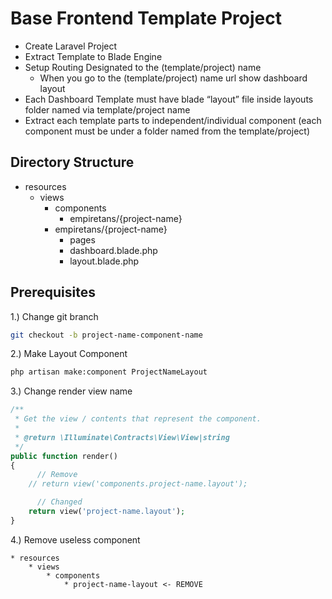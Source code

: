 # Base Frontend Template Project

* Create Laravel Project
* Extract Template to Blade Engine 
* Setup Routing Designated to the (template/project) name
	* When you go to the (template/project) name url show dashboard layout
* Each Dashboard Template must have blade “layout” file inside layouts folder named via template/project name
* Extract each template parts to independent/individual component (each component must be under a folder named from the template/project)


## Directory Structure
* resources
	* views
		* components
			* empiretans/{project-name}
		* empiretans/{project-name}
			* pages
			* dashboard.blade.php
			* layout.blade.php

## Prerequisites 
1.) Change git branch
```sh
git checkout -b project-name-component-name
```

2.) Make Layout Component
```sh
php artisan make:component ProjectNameLayout
```


3.)  Change render view name
```php
/**
 * Get the view / contents that represent the component.
 *
 * @return \Illuminate\Contracts\View\View|string
 */
public function render()
{
	  // Remove
    // return view('components.project-name.layout');

	  // Changed
    return view('project-name.layout');
}
```

4.) Remove useless component

	* resources
		* views
			* components
				* project-name-layout <- REMOVE
